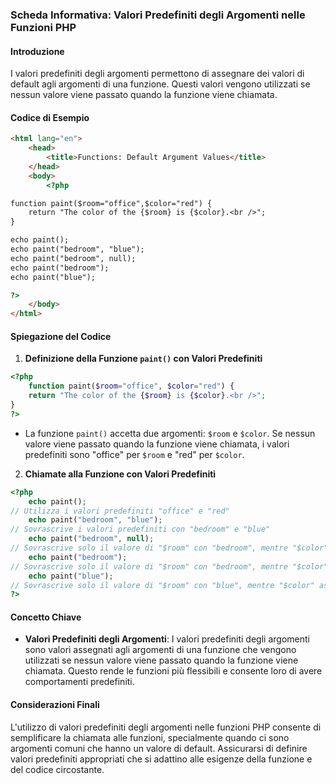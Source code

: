 ### Scheda Informativa: Valori Predefiniti degli Argomenti nelle Funzioni PHP
#### Introduzione
I valori predefiniti degli argomenti permettono di assegnare dei valori di default agli argomenti di una funzione. Questi valori vengono utilizzati se nessun valore viene passato quando la funzione viene chiamata.
#### Codice di Esempio
```html
<html lang="en">
	<head>
		<title>Functions: Default Argument Values</title>
	</head>
	<body>
		<?php

function paint($room="office",$color="red") {
	return "The color of the {$room} is {$color}.<br />";
}

echo paint();
echo paint("bedroom", "blue");
echo paint("bedroom", null);
echo paint("bedroom");
echo paint("blue");

?>
	</body>
</html>
```
#### Spiegazione del Codice
1. **Definizione della Funzione `paint()` con Valori Predefiniti**
```php
<?php
    function paint($room="office", $color="red") {
	return "The color of the {$room} is {$color}.<br />";
}
?>
```
- La funzione `paint()` accetta due argomenti: `$room` e `$color`. Se nessun valore viene passato quando la funzione viene chiamata, i valori predefiniti sono "office" per `$room` e "red" per `$color`.
2. **Chiamate alla Funzione con Valori Predefiniti**
```php
<?php
    echo paint();
// Utilizza i valori predefiniti "office" e "red"
    echo paint("bedroom", "blue");
// Sovrascrive i valori predefiniti con "bedroom" e "blue"
    echo paint("bedroom", null);
// Sovrascrive solo il valore di "$room" con "bedroom", mentre "$color" assume il valore predefinito "red"
    echo paint("bedroom");
// Sovrascrive solo il valore di "$room" con "bedroom", mentre "$color" assume il valore predefinito "red"
    echo paint("blue");
// Sovrascrive solo il valore di "$room" con "blue", mentre "$color" assume il valore predefinito "red"
?>
```
#### Concetto Chiave
- **Valori Predefiniti degli Argomenti**: I valori predefiniti degli argomenti sono valori assegnati agli argomenti di una funzione che vengono utilizzati se nessun valore viene passato quando la funzione viene chiamata. Questo rende le funzioni più flessibili e consente loro di avere comportamenti predefiniti.
#### Considerazioni Finali
L'utilizzo di valori predefiniti degli argomenti nelle funzioni PHP consente di semplificare la chiamata alle funzioni, specialmente quando ci sono argomenti comuni che hanno un valore di default. Assicurarsi di definire valori predefiniti appropriati che si adattino alle esigenze della funzione e del codice circostante.